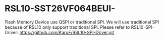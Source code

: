 # RSL10-SST26VF064BEUI-

Flash Memory Device use QSPI or traditional SPI. We will use traditional SPI because of RSL10 only support traditional SPI.
Please refer to RSL10-SPI-Driver: 
https://github.com/KaruF/RSL10-SPI-Driver.git
